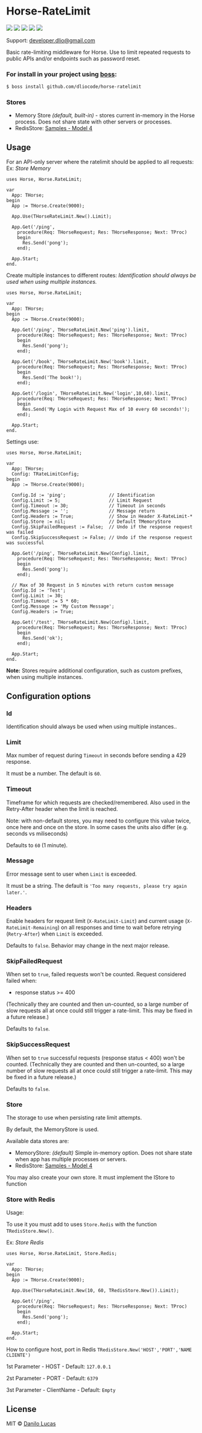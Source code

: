 # Horse-RateLimit

![](https://img.shields.io/github/stars/dliocode/horse-ratelimit.svg) ![](https://img.shields.io/github/forks/dliocode/horse-ratelimit.svg) ![](https://img.shields.io/github/tag/dliocode/horse-ratelimit.svg) ![](https://img.shields.io/github/release/dliocode/horse-ratelimit.svg) ![](https://img.shields.io/github/issues/dliocode/horse-ratelimit.svg)

Support: developer.dlio@gmail.com

Basic rate-limiting middleware for Horse. Use to limit repeated requests to public APIs and/or endpoints such as password reset.

### For install in your project using [boss](https://github.com/HashLoad/boss):
``` sh
$ boss install github.com/dliocode/horse-ratelimit
```

### Stores

- Memory Store _(default, built-in)_ - stores current in-memory in the Horse process. Does not share state with other servers or processes.
- RedisStore: [Samples - Model 4](https://github.com/dliocode/horse-ratelimit/tree/master/samples/Model%204)

## Usage

For an API-only server where the ratelimit should be applied to all requests: 
Ex: _Store Memory_

```delphi
uses Horse, Horse.RateLimit;
  
var
  App: THorse;
begin
  App := THorse.Create(9000);

  App.Use(THorseRateLimit.New().Limit);

  App.Get('/ping',    
    procedure(Req: THorseRequest; Res: THorseResponse; Next: TProc)
    begin
      Res.Send('pong');
    end);
    
  App.Start;
end.
```

Create multiple instances to different routes:
*Identification should always be used when using multiple instances.*

```delphi
uses Horse, Horse.RateLimit;
  
var
  App: THorse;
begin
  App := THorse.Create(9000);

  App.Get('/ping', THorseRateLimit.New('ping').limit,
    procedure(Req: THorseRequest; Res: THorseResponse; Next: TProc)
    begin
      Res.Send('pong');
    end);

  App.Get('/book', THorseRateLimit.New('book').limit, 
    procedure(Req: THorseRequest; Res: THorseResponse; Next: TProc)
    begin
      Res.Send('The book!');
    end);

  App.Get('/login', THorseRateLimit.New('login',10,60).limit,
    procedure(Req: THorseRequest; Res: THorseResponse; Next: TProc)
    begin
      Res.Send('My Login with Request Max of 10 every 60 seconds!');
    end);    

  App.Start;
end.
```

Settings use:

```delphi
uses Horse, Horse.RateLimit;
  
var
  App: THorse;
  Config: TRateLimitConfig;
begin
  App := THorse.Create(9000);

  Config.Id := 'ping';                // Identification
  Config.Limit := 5;                  // Limit Request
  Config.Timeout := 30;               // Timeout in seconds
  Config.Message := '';               // Message return
  Config.Headers := True;             // Show in Header X-RateLimit-*
  Config.Store := nil;                // Default TMemoryStore
  Config.SkipFailedRequest := False;  // Undo if the response request was failed
  Config.SkipSuccessRequest := False; // Undo if the response request was successful

  App.Get('/ping', THorseRateLimit.New(Config).limit,
    procedure(Req: THorseRequest; Res: THorseResponse; Next: TProc)
    begin
      Res.Send('pong');
    end);

  // Max of 30 Request in 5 minutes with return custom message
  Config.Id := 'Test';
  Config.Limit := 30;
  Config.Timeout := 5 * 60;
  Config.Message := 'My Custom Message';
  Config.Headers := True;

  App.Get('/test', THorseRateLimit.New(Config).limit,
    procedure(Req: THorseRequest; Res: THorseResponse; Next: TProc)
    begin
      Res.Send('ok');
    end);

  App.Start;
end.
```

**Note:** Stores require additional configuration, such as custom prefixes, when using multiple instances.

## Configuration options

### Id
 
Identification should always be used when using multiple instances..

### Limit

Max number of request during `Timeout` in seconds before sending a 429 response.

It must be a number. The default is `60`.

### Timeout

Timeframe for which requests are checked/remembered. Also used in the Retry-After header when the limit is reached.

Note: with non-default stores, you may need to configure this value twice, once here and once on the store. In some cases the units also differ (e.g. seconds vs miliseconds)

Defaults to `60` (1 minute).

### Message

Error message sent to user when `Limit` is exceeded.

It must be a string. The default is `'Too many requests, please try again later.'`.

### Headers

Enable headers for request limit (`X-RateLimit-Limit`) and current usage (`X-RateLimit-Remaining`) on all responses and time to wait before retrying (`Retry-After`) when `Limit` is exceeded.

Defaults to `false`. Behavior may change in the next major release.

### SkipFailedRequest

When set to `true`, failed requests won't be counted. Request considered failed when:

- response status >= 400

(Technically they are counted and then un-counted, so a large number of slow requests all at once could still trigger a rate-limit. This may be fixed in a future release.)

Defaults to `false`.

### SkipSuccessRequest

When set to `true` successful requests (response status < 400) won't be counted.
(Technically they are counted and then un-counted, so a large number of slow requests all at once could still trigger a rate-limit. This may be fixed in a future release.)

Defaults to `false`.

### Store

The storage to use when persisting rate limit attempts.

By default, the MemoryStore is used.

Available data stores are:

- MemoryStore: _(default)_ Simple in-memory option. Does not share state when app has multiple processes or servers.
- RedisStore: [Samples - Model 4](https://github.com/dliocode/horse-ratelimit/tree/master/samples/Model%204)

You may also create your own store. It must implement the IStore to function

### Store with Redis

Usage:

To use it you must add to uses `Store.Redis` with the function `TRedisStore.New()`.

Ex: _Store Redis_
```delphi
uses Horse, Horse.RateLimit, Store.Redis;
  
var
  App: THorse;
begin
  App := THorse.Create(9000);

  App.Use(THorseRateLimit.New(10, 60, TRedisStore.New()).Limit);

  App.Get('/ping',    
    procedure(Req: THorseRequest; Res: THorseResponse; Next: TProc)
    begin
      Res.Send('pong');
    end);
    
  App.Start;
end.
```

How to configure host, port in Redis
`TRedisStore.New('HOST','PORT','NAME CLIENTE')`

1st Parameter - HOST - Default: `127.0.0.1`

2st Parameter - PORT - Default: `6379`

3st Parameter - ClientName - Default: `Empty`


## License

MIT © [Danilo Lucas](https://github.com/dliocode/)
